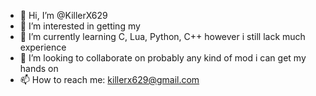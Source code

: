 - 👋 Hi, I’m @KillerX629
- 👀 I’m interested in getting my 
- 🌱 I’m currently learning  C, Lua, Python, C++ however i still lack much experience
- 💞️ I’m looking to collaborate on probably any kind of mod i can get my hands on
- 📫 How to reach me: killerx629@gmail.com

<!---
KillerX629/KillerX629 is a ✨ special ✨ repository because its `README.md` (this file) appears on your GitHub profile.
You can click the Preview link to take a look at your changes.
--->
